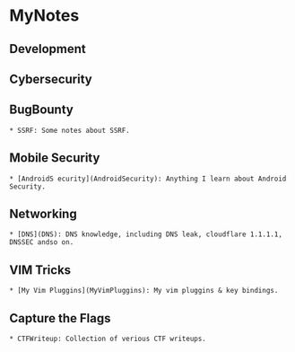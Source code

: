 # MyNotes
## Development
## Cybersecurity
## BugBounty
    * SSRF: Some notes about SSRF.
## Mobile Security
    * [AndroidS ecurity](AndroidSecurity): Anything I learn about Android Security.
## Networking
    * [DNS](DNS): DNS knowledge, including DNS leak, cloudflare 1.1.1.1, DNSSEC andso on.
## VIM Tricks 
    * [My Vim Pluggins](MyVimPluggins): My vim pluggins & key bindings.
## Capture the Flags
    * CTFWriteup: Collection of verious CTF writeups.
